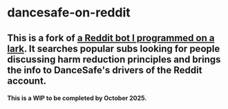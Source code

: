 # dancesafe-on-reddit

## This is a fork of [a Reddit bot I programmed on a lark](https://www.reddit.com/user/clown_b0t/). It searches popular subs looking for people discussing harm reduction principles and brings the info to DanceSafe's drivers of the Reddit account.

#### This is a WIP to be completed by October 2025.
